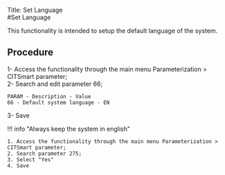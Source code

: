 Title: Set Language  
#Set Language  

This functionality is intended to  setup the default language of the system.  

## Procedure

1- Access the functionality through the main menu Parameterization > CITSmart parameter;   
2- Search and edit parameter 66;
    
    PARAM - Description - Value
    66 - Default system language - EN
    
3- Save  

!!! info "Always keep the system in english"  

    1. Access the functionality through the main menu Parameterization > CITSmart parameter;   
    2. Search parameter 275; 
    3. Select "Yes"  
    4. Save





